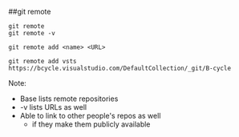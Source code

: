 ##git remote

```
git remote
git remote -v

git remote add <name> <URL>

git remote add vsts https://bcycle.visualstudio.com/DefaultCollection/_git/B-cycle
```
Note:
+ Base lists remote repositories
+ -v lists URLs as well
+ Able to link to other people's repos as well
    + if they make them publicly available